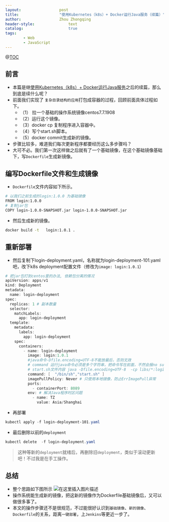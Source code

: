 ```yaml
---
layout:					post
title:					"使用Kubernetes（k8s）+ Docker运行Java服务（续篇）"
author:					Zhou Zhongqing
header-style:				text
catalog:					true
tags:
		- Web
		- JavaScript
---
```

@[TOC](目录)
## 前言
- 本篇是继[使用Kubernetes（k8s）+ Docker运行Java服务](https://sample.blog.csdn.net/article/details/121061319)之后的续篇，那么到底是续什么呢？
- 前面我们实现了 `复杂目录结构的应用`打包成容器的过程，回顾前面具体过程如下。
	- （1） 拉一个基础的操作系统镜像centos7.7.1908
	- （2）运行这个镜像。
	- （3）docker cp 复制程序进入容器中。
	- （4）写个start.sh脚本。
	- （5）docker commit生成新的镜像。
- 步骤比较多，难道我们每次更新程序都要经历这么多步骤吗？
- 大可不必。我们第一次这样做之后就有了一个基础镜像，在这个基础镜像基础下，写`Dockerfile`生成新镜像。

## 编写Dockerfile文件和生成镜像
- `Dockerfile`文件内容如下所示。

```bash
# 以我们之前生成的login:1.0.0 为基础镜像
FROM login:1.0.0 
# 复制jar包
COPY login-1.0.0-SNAPSHOT.jar login-1.0.0-SNAPSHOT.jar 
```
- 然后生成新的镜像。

```bash
docker build -t   login:1.0.1 .
```
## 重新部署


- 然后复制下login-deployment.yaml，名称就为login-deployment-101.yaml吧，改下k8s deployment配置文件（修改为`image: login:1.0.1`）

```powershell
# 把jar包打到centos里的办法, 依赖包分离的情况
apiVersion: apps/v1
kind: Deployment
metadata:
  name: login-deployment
spec:
  replicas: 1 # 副本数量
  selector:
    matchLabels:
      app: login-deployment
  template:
    metadata:
      labels:
        app: login-deployment
    spec:
      containers:
        - name: login-deployment
          image: login:1.0.1
          #java命令-Dfile.encoding=UTF-8不能放最后，否则无效
          # command 运行java命令必须是多个字符串，把命令写在前面，不然会报no such file or directory: unknown
          # start.sh文件内容 java -Dfile.encoding=UTF-8  -cp libs/*:login-1.0.0-SNAPSHOT.jar  com.xxx.xxx.xxx.login.LoginApplication
          command: [  "/bin/sh","start.sh" ]
          imagePullPolicy: Never # 只使用本地镜像，防止ErrImagePull异常
          ports:
            - containerPort: 8089
          env: # 解决Java程序时区问题
            - name: TZ
              value: Asia/Shanghai
```

- 再部署

```powershell
kubectl apply -f login-deployment-101.yaml
```

- 最后删除以前的`deployment`
```powershell
kubectl delete  -f login-deployment.yaml
```
> 这种等新的`deployment`就绪后，再删除旧`deployment`，类似于滚动更新吧！不过我是在手工操作。
## 总结
- 整个思路如下图所示
![在这里插入图片描述](https://i-blog.csdnimg.cn/blog_migrate/f679f902a31ba8fdc552479c19e3ef26.png#pic_center)
- 操作系统能生成新的镜像，把这新的镜像作为Dockerfile基础镜像后，又可以做很多事了。
- 本文的操作步骤还不是很规范，不过能很好认识到`基础镜像`、`新的镜像`、`Dockerfile`的关系，距离`一键部署`，上`Jenkins`等更近一步了。
 